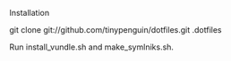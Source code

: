 Installation

git clone git://github.com/tinypenguin/dotfiles.git  .dotfiles

Run install_vundle.sh and make_symlniks.sh.
